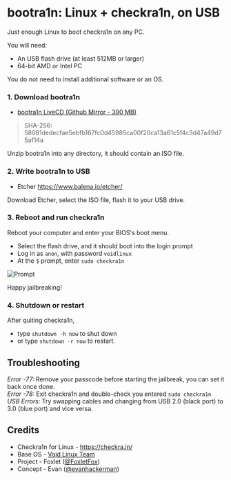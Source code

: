 bootra1n: Linux + checkra1n, on USB
===================================
Just enough Linux to boot checkra1n on any PC.

You will need:
- An USB flash drive (at least 512MB or larger)
- 64-bit AMD or Intel PC

You do not need to install additional software or an OS.

### 1. Download bootra1n
- [bootra1n LiveCD (Github Mirror - 390 MB)](https://github.com/foxlet/bootra1n/releases/download/0.9.8b/bootra1n-x86_64-0.9.8-20200206.zip)
> SHA-256: 58081dedecfae5ebfb167fc0d45985ca00f20ca13a61c5f4c3d47a49d75af14a

Unzip bootra1n into any directory, it should contain an ISO file.

### 2. Write bootra1n to USB
- Etcher https://www.balena.io/etcher/

Download Etcher, select the ISO file, flash it to your USB drive.

### 3. Reboot and run checkra1n
Reboot your computer and enter your BIOS's boot menu.

- Select the flash drive, and it should boot into the login prompt
- Log in as `anon`, with password `voidlinux`
- At the `$` prompt, enter `sudo checkra1n`

![Prompt](https://i.imgur.com/MmqUBUJ.png)

Happy jailbreaking!

### 4. Shutdown or restart
After quiting checkra1n,
- type `shutdown -h now` to shut down
- or type `shutdown -r now` to restart.

## Troubleshooting
*Error -77:* Remove your passcode before starting the jailbreak, you can set it back once done.  
*Error -78:* Exit checkra1n and double-check you entered `sudo checkra1n`  
*USB Errors:* Try swapping cables and changing from USB 2.0 (black port) to 3.0 (blue port) and vice versa.

## Credits
- Checkra1n for Linux - https://checkra.in/
- Base OS - [Void Linux Team](https://voidlinux.org/)
- Project - Foxlet ([@FoxletFox](https://twitter.com/foxletfox))
- Concept - Evan ([@evanhackerman](https://twitter.com/evanhackerman))
